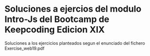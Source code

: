 # Soluciones a ejercios del modulo Intro-Js  del Bootcamp de Keepcoding Edicion XIX

Soluciones a los ejercicios planteados segun el enunciado del fichero Exercise_web19.pdf

